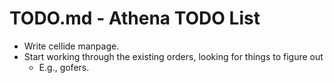 # TODO.md - Athena TODO List

- Write cellide manpage.
- Start working through the existing orders, looking for things to figure
  out
  - E.g., gofers.

